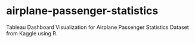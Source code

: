 # airplane-passenger-statistics

Tableau Dashboard Visualization for Airplane Passenger Statistics Dataset from Kaggle using R.
